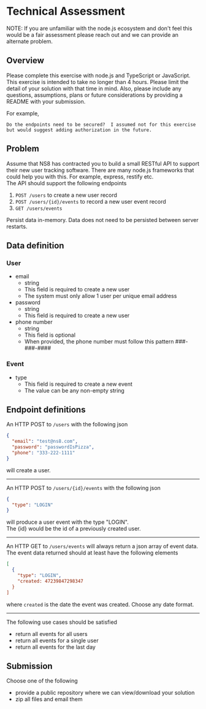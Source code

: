 # Technical Assessment
NOTE: If you are unfamiliar with the node.js ecosystem and don't feel this would be a fair assessment please reach out and we can provide an alternate problem.
## Overview
Please complete this exercise with node.js and TypeScript or JavaScript.  This exercise is intended to take no longer than 4 hours.  Please limit the detail of your solution with that time in mind.  Also, please include any questions, assumptions, plans or future considerations by providing a README with your submission.

For example, 
```
Do the endpoints need to be secured?  I assumed not for this exercise but would suggest adding authorization in the future.
```
## Problem
Assume that NS8 has contracted you to build a small RESTful API to support their new user tracking software.  There are many node.js frameworks that could help you with this.  For example, express, restify etc.  
The API should support the following endpoints
1. `POST /users` to create a new user record
1. `POST /users/{id}/events` to record a new user event record
1. `GET /users/events`

Persist data in-memory.  Data does not need to be persisted between server restarts. 
## Data definition

### User
- email
  - string
  - This field is required to create a new user
  - The system must only allow 1 user per unique email address
- password
  - string
  - This field is required to create a new user
- phone number 
  - string
  - This field is optional
  - When provided, the phone number must follow this pattern ###-###-####
### Event
- type
  - This field is required to create a new event
  - The value can be any non-empty string
 
## Endpoint definitions
An HTTP POST to `/users` with the following json
```json
{
  "email": "test@ns8.com",
  "password": "passwordIsPizza",
  "phone": "333-222-1111"
}
```
will create a user.
___
An HTTP POST to `/users/{id}/events` with the following json
```json
{
  "type": "LOGIN"
}
```
will produce a user event with the type "LOGIN".  
The {id} would be the id of a previously created user.

___
An HTTP GET to `/users/events` will always return a json array of event data.  The event data returned should at least have the following elements
```json
[
  {
    "type": "LOGIN",
    "created: 47239847298347
  }
]
```
where `created` is the date the event was created.  Choose any date format. 
___
The following use cases should be satisfied
- return all events for all users
- return all events for a single user
- return all events for the last day

## Submission
Choose one of the following
- provide a public repository where we can view/download your solution
- zip all files and email them

